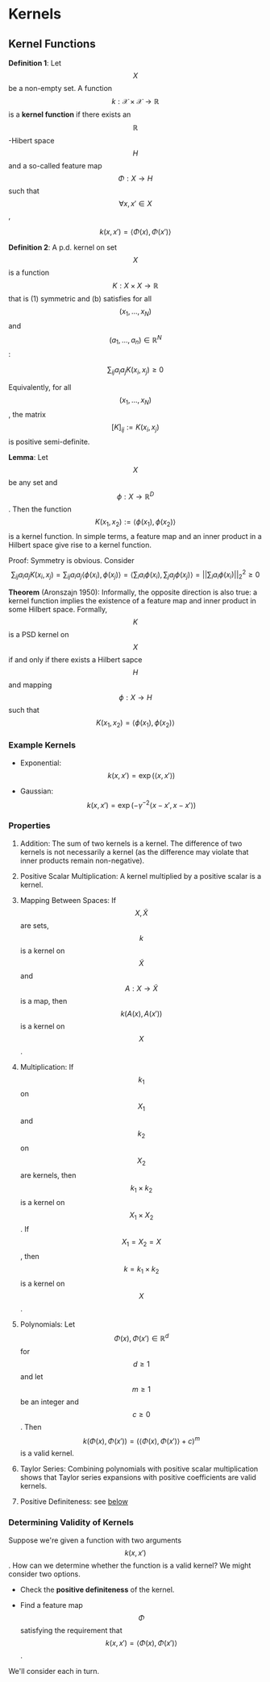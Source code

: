 # Kernels

## Kernel Functions


__Definition 1__: Let $$X$$ be a non-empty set. A function $$k: \mathcal{X} \times 
\mathcal{X} \rightarrow \mathbb{R}$$ is a **kernel function** if there exists an
$$\mathbb{R}$$-Hibert space $$H$$ and a so-called feature map $$\Phi: X
\rightarrow H$$ such that $$\forall x, x' \in X$$,

$$ k(x, x') = \langle \Phi(x), \Phi(x') \rangle $$

__Definition 2__: A p.d. kernel on set $$X$$ is a function $$K: X \times X \rightarrow \mathbb{R}$$
that is (1) symmetric and (b) satisfies for all $$(x_1, ..., x_N)$$ and $$(a_1, ..., a_n) \in \mathbb{R}^N$$:

$$\sum_{ij} a_i a_j K(x_i, x_j) \geq 0 $$

Equivalently, for all $$(x_1, ..., x_N)$$, the matrix $$[K]_{ij} := K(x_i, x_j)$$ is positive semi-definite. 

__Lemma__: Let $$X$$ be any set and $$\phi: X \rightarrow \mathbb{R}^D$$. Then the function 
$$K(x_1, x_2) := \langle \phi(x_1), \phi(x_2) \rangle$$ is a kernel function. In simple terms,
a feature map and an inner product in a Hilbert space give rise to a kernel function.

Proof: Symmetry is obvious. Consider $$\sum_{ij} a_i a_j K(x_i, x_j) = \sum_{ij} a_i a_j \langle 
\phi(x_i), \phi(x_j) \rangle = \langle \sum_i a_i \phi(x_i), \sum_j a_j \phi(x_j) \rangle = 
\lvert \lvert \sum_i a_i \phi(x_i) \lvert \lvert_2^2 \geq 0$$

__Theorem__ (Aronszajn 1950): Informally, the opposite direction is also true: a kernel function
implies the existence of a feature map and inner product in some Hilbert space. Formally, $$K$$ is
a PSD kernel on $$X$$ if and only if there exists a Hilbert sapce $$H$$ and mapping $$\phi: X \rightarrow H$$
such that $$K(x_1, x_2) = \langle \phi(x_1), \phi(x_2) \rangle$$



### Example Kernels

- Exponential: $$k(x, x') = \exp(\langle x, x' \rangle)$$

- Gaussian:  $$k(x,x') = \exp(-\gamma^{-2} \langle x - x', x - x' \rangle)$$


### Properties

1. Addition: The sum of two kernels is a kernel. The difference of two kernels is not
   necessarily a kernel (as the difference may violate that inner products remain
   non-negative).

2. Positive Scalar Multiplication: A kernel multiplied by a positive scalar is a kernel.

3. Mapping Between Spaces: If $$X, \tilde{X}$$ are sets, $$k$$ is a kernel on $$\tilde{X}$$
   and $$A: X \rightarrow \tilde{X}$$ is a map, then $$k(A(x), A(x'))$$ is a kernel on $$X$$.

4. Multiplication: If $$k_1$$ on $$X_1$$ and $$k_2$$ on $$X_2$$ are kernels, then $$k_1 \times k_2$$
   is a kernel on $$X_1 \times X_2$$. If $$X_1=X_2=X$$, then $$k = k_1 \times k_2$$ is a kernel
   on $$X$$.

5. Polynomials: Let $$\Phi(x), \Phi(x') \in \mathbb{R}^d$$ for $$d \geq 1$$ and let $$m \geq 1$$
   be an integer and $$c \geq 0$$. Then $$k(\Phi(x), \Phi(x')) = (\langle \Phi(x),
   \Phi(x') \rangle + c)^m$$ is a valid kernel.

6. Taylor Series: Combining polynomials with positive scalar multiplication shows that Taylor
   series expansions with positive coefficients are valid kernels.

7. Positive Definiteness: see [below](#positive-definiteness)


### Determining Validity of Kernels

Suppose we're given a function with two arguments $$k(x, x')$$. How can we determine whether
the function is a valid kernel? We might consider two options.

- Check the __positive definiteness__ of the kernel.

- Find a feature map $$\Phi$$ satisfying the requirement that $$k(x,x') =
  \langle \Phi(x),\Phi(x') \rangle$$.

We'll consider each in turn.
